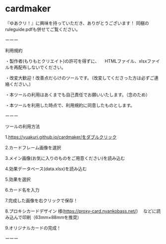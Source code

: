 # cardmaker
『ゆあクリ！』に興味を持っていただき、ありがとうございます！
同梱のruleguide.pdfも併せてご覧ください。

ーーー

利用規約

・製作者(もりもとクリエイト)の許可を得ずに、
　HTMLファイル、xlsxファイルを再配布しないでください。

・改変大歓迎！改善点だらけのツールです。（改変してくださった方は必ずご連絡ください。)

・本ツールの利用はあくまでも自己責任でお願いいたします。（念のため）

・本ツールを利用した時点で、利用規約に同意したものとします。

ーーー

ツールの利用方法

1.https://yuakuri.github.io/cardmaker/をダブルクリック

2.カードフレーム画像を選択

3.メイン画像(お気に入りのものをご用意ください)を読み込む

4.効果データベース(data.xlsx)を読み込む

5.効果を選択

6.カード名を入力

7.完成した画像を右クリックで保存！

8.プロキシカードデザイン 様(https://proxy-card.nyankobass.net/)
　などに読み込んで印刷（63mm×88mmを推奨）

9.オリジナルカードの完成！

ーーー
